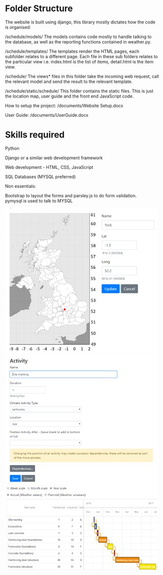Folder Structure
================

The website is built using django, this library mostly dictates how the code is organised:

/schedule/models/
The models contains code mostly to handle talking to the database, as well as the reporting functions contained in weather.py.

/schedule/templates/
The templates render the HTML pages, each subfolder relates to a different page.
Each file in these sub folders relates to the particular view i.e. index.html is the list of items, detail.html is the item view.

/schedule/
The views* files in this folder take the incoming web request, call the relevant model and send the result to the relevant template.

/schedule/static/schedule/
This folder contains the static files.
This is just the location map, user guide and the front end JavaScript code.

How to setup the project:
/documents/Website Setup.docx

User Guide:
/documents/UserGuide.docx


Skills required
===============

Python

Django or a similar web development framework

Web development - HTML, CSS, JavaScript

SQL Databases (MYSQL preferred)

Non essentials:

Bootstrap to layout the forms and parsley.js to do form validation.  
pymysql is used to talk to MYSQL

<img src="documents/Locations.png" alt="Locations" width="500px"/>
<img src="documents/Activities.png" alt="Activities" width="500px"/>
<img src="documents/Gantt.png" alt="Gantt" width="500px"/>
